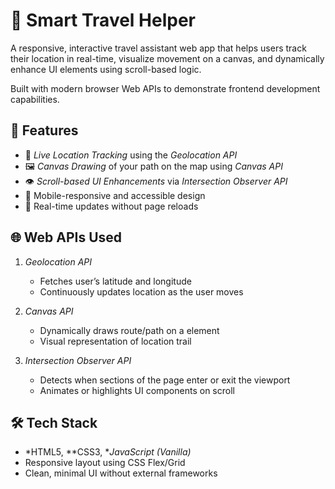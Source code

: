 # 🧭 Smart Travel Helper

A responsive, interactive travel assistant web app that helps users track their location in real-time, visualize movement on a canvas, and dynamically enhance UI elements using scroll-based logic.

Built with modern browser Web APIs to demonstrate frontend development capabilities.

## 🚀 Features

- 📍 *Live Location Tracking* using the *Geolocation API*
- 🖼️ *Canvas Drawing* of your path on the map using *Canvas API*
- 👁️ *Scroll-based UI Enhancements* via *Intersection Observer API*
- 📱 Mobile-responsive and accessible design
- 🔄 Real-time updates without page reloads

## 🌐 Web APIs Used

1. *Geolocation API*
   - Fetches user’s latitude and longitude
   - Continuously updates location as the user moves

2. *Canvas API*
   - Dynamically draws route/path on a <canvas> element
   - Visual representation of location trail

3. *Intersection Observer API*
   - Detects when sections of the page enter or exit the viewport
   - Animates or highlights UI components on scroll

## 🛠️ Tech Stack

- *HTML5, **CSS3, **JavaScript (Vanilla)*
- Responsive layout using CSS Flex/Grid
- Clean, minimal UI without external frameworks

